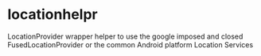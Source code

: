 # locationhelpr
LocationProvider wrapper helper to use the google imposed and closed FusedLocationProvider or the common Android platform Location Services 
